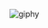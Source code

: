 ![giphy](https://user-images.githubusercontent.com/10583205/116155000-cb19f980-a6e9-11eb-8acb-8055fea580c5.gif)

<!--
**MaximilianLloyd/MaximilianLloyd** is a ✨ _special_ ✨ repository because its `README.md` (this file) appears on your GitHub profile.

Here are some ideas to get you started:
- 🔭 I’m currently working on ...
- 🌱 I’m currently learning ...
- 👯 I’m looking to collaborate on ...
- 🤔 I’m looking for help with ...
- 💬 Ask me about ...
- 📫 How to reach me: ...
- 😄 Pronouns: ...
- ⚡ Fun fact: ...
-->

